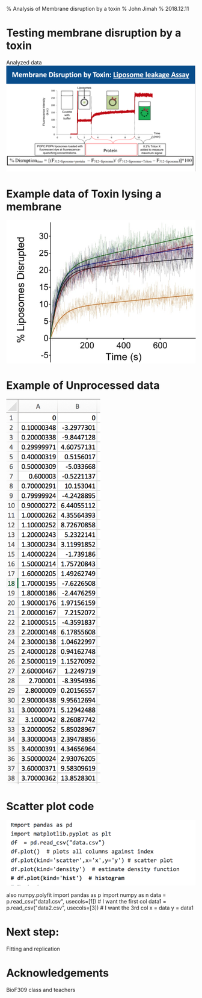 % Analysis of Membrane disruption by a toxin
% John Jimah
% 2018.12.11

# Testing membrane disruption by a toxin
Analyzed data
![AddAve](images/disruption.png)

# Example data of Toxin lysing a membrane
![AddAve](images/toxin.png)

# Example of Unprocessed data
![AddAve](data.png)

# Scatter plot code
![AddAve](scatter.png)

also numpy.polyfit
import pandas as p
import numpy as n
data = p.read_csv("data1.csv", usecols=[1]) # I want the first col
data1 = p.read_csv("data2.csv", usecols=[3]) # I want the 3rd col
x = data
y = data1

# Next step: 
Fitting and replication

# Acknowledgements
BioF309 class and teachers
